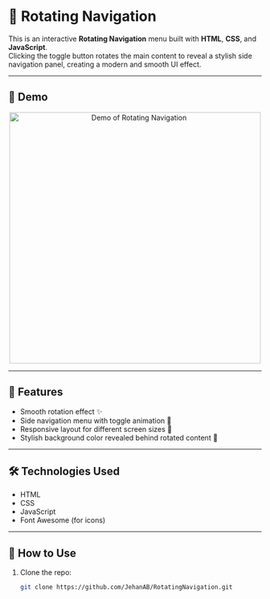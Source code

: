 # 🔄 Rotating Navigation

This is an interactive **Rotating Navigation** menu built with **HTML**, **CSS**, and **JavaScript**.  
Clicking the toggle button rotates the main content to reveal a stylish side navigation panel, creating a modern and smooth UI effect.

---

## 📸 Demo

<p align="center">
  <img src="demo.gif" alt="Demo of Rotating Navigation" width="500"/>
</p>

---

## 🚀 Features
- Smooth rotation effect ✨  
- Side navigation menu with toggle animation 🎨  
- Responsive layout for different screen sizes 📱  
- Stylish background color revealed behind rotated content 🎨  

---

## 🛠️ Technologies Used
- HTML  
- CSS  
- JavaScript  
- Font Awesome (for icons)

---

## 📂 How to Use
1. Clone the repo:
   ```bash
   git clone https://github.com/JehanAB/RotatingNavigation.git
